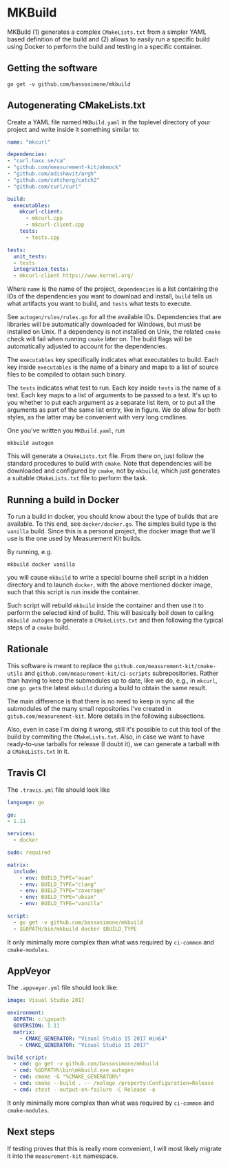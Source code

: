 # MKBuild

MKBuild (1) generates a complex `CMakeLists.txt` from a simpler YAML based
definition of the build and (2) allows to easily run a specific build using
Docker to perform the build and testing in a specific container.

## Getting the software

```
go get -v github.com/bassosimone/mkbuild
```

## Autogenerating CMakeLists.txt

Create a YAML file named `MKBuild.yaml` in the toplevel directory of your
project and write inside it something similar to:

```YAML
name: "mkcurl"

dependencies:
- "curl.haxx.se/ca"
- "github.com/measurement-kit/mkmock"
- "github.com/adishavit/argh"
- "github.com/catchorg/catch2"
- "github.com/curl/curl"

build:
  executables:
    mkcurl-client:
      - mkcurl.cpp
      - mkcurl-client.cpp
    tests:
      - tests.cpp

tests:
  unit_tests:
  - tests
  integration_tests:
  - mkcurl-client https://www.kernel.org/
```

Where `name` is the name of the project, `dependencies` is a list containing
the IDs of the dependencies you want to download and install, `build` tells
us what artifacts you want to build, and `tests` what tests to execute.

See `autogen/rules/rules.go` for all the available IDs. Dependencies that
are libraries will be automatically downloaded for Windows, but must be
installed on Unix. If a dependency is not installed on Unix, the related
`cmake` check will fail when running `cmake` later on. The build flags will
be automatically adjusted to account for the dependencies.

The `executables` key specifically indicates what executables to build. Each
key inside `executables` is the name of a binary and maps to a list of source
files to be compiled to obtain such binary.

The `tests` indicates what test to run. Each key inside `tests` is the name
of a test. Each key maps to a list of arguments to be passed to a test. It's
up to you whether to put each argument as a separate list item, or to put
all the arguments as part of the same list entry, like in figure. We do allow
for both styles, as the latter may be convenient with very long cmdlines.

One you've written you `MKBuild.yaml`, run

```
mkbuild autogen
```

This will generate a `CMakeLists.txt` file. From there on, just follow the
standard procedures to build with `cmake`. Note that dependencies will be
downloaded and configured by `cmake`, not by `mkbuild`, which just generates
a suitable `CMakeLists.txt` file to perform the task.

## Running a build in Docker

To run a build in docker, you should know about the type of builds that
are available. To this end, see `docker/docker.go`. The simples build
type is the `vanilla` build. Since this is a personal project, the docker
image that we'll use is the one used by Measurement Kit builds.

By running, e.g.

```
mkbuild docker vanilla
```

you will cause `mkbuild` to write a special bourne shell script in a
hidden directory and to launch `docker`, with the above mentioned docker
image, such that this script is run inside the container.

Such script will rebuild `mkbuild` inside the container and then use
it to perform the selected kind of build. This will basically boil down
to calling `mkbuild autogen` to generate a `CMakeLists.txt` and
then following the typical steps of a `cmake` build.

## Rationale

This software is meant to replace the `github.com/measurement-kit/cmake-utils`
and `github.com/measurement-kit/ci-scripts` subrepositories. Rather than
having to keep the submodules up to date, like we do, e.g., in `mkcurl`, one
`go get`s the latest `mkbuild` during a build to obtain the same result.

The main difference is that there is no need to keep in sync all the submodules
of the many small repositories I've created in `gitub.com/measurement-kit`. More
details in the following subsections.

Also, even in case I'm doing it wrong, still it's possible to cut
this tool of the build by commiting the `CMakeLists.txt`. Also,
in case we want to have ready-to-use tarballs for release (I doubt
it), we can generate a tarball with a `CMakeLists.txt` in it.

## Travis CI

The `.travis.yml` file should look like

```YAML
language: go

go:
- 1.11

services:
  - docker

sudo: required

matrix:
  include:
    - env: BUILD_TYPE="asan"
    - env: BUILD_TYPE="clang"
    - env: BUILD_TYPE="coverage"
    - env: BUILD_TYPE="ubsan"
    - env: BUILD_TYPE="vanilla"

script:
  - go get -v github.com/bassosimone/mkbuild
  - $GOPATH/bin/mkbuild docker $BUILD_TYPE
```

It only minimally more complex than what was required by `ci-common`
and `cmake-modules`.

## AppVeyor

The `.appveyor.yml` file should look like:

```YAML
image: Visual Studio 2017

environment:
  GOPATH: c:\gopath
  GOVERSION: 1.11
  matrix:
    - CMAKE_GENERATOR: "Visual Studio 15 2017 Win64"
    - CMAKE_GENERATOR: "Visual Studio 15 2017"

build_script:
  - cmd: go get -v github.com/bassosimone/mkbuild
  - cmd: %GOPATH%\bin\mkbuild.exe autogen
  - cmd: cmake -G "%CMAKE_GENERATOR%"
  - cmd: cmake --build . -- /nologo /property:Configuration=Release
  - cmd: ctest --output-on-failure -C Release -a
```

It only minimally more complex than what was required by `ci-common`
and `cmake-modules`.

## Next steps

If testing proves that this is really more convenient, I will
most likely migrate it into the `measurement-kit` namespace.
